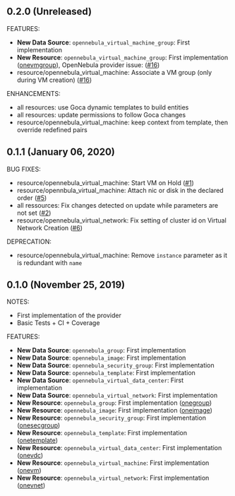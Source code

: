 ## 0.2.0 (Unreleased)

FEATURES:
* **New Data Source**: `opennebula_virtual_machine_group`: First implementation
* **New Resource**: `opennebula_virtual_machine_group`: First implementation ([onevmgroup](http://docs.opennebula.org/5.10/integration/system_interfaces/api.html#onevmgroup)),
OpenNebula provider issue: ([#16](https://github.com/terraform-providers/terraform-provider-opennebula/issues/16))
* resource/opennebula_virtual_machine: Associate a VM group (only during VM creation) ([#16](https://github.com/terraform-providers/terraform-provider-opennebula/issues/16))

ENHANCEMENTS:
* all resources: use Goca dynamic templates to build entities
* all resources: update permissions to follow Goca changes
* resource/opennebula_virtual_machine: keep context from template, then override redefined pairs

## 0.1.1 (January 06, 2020)

BUG FIXES:
* resource/opennebula_virtual_machine: Start VM on Hold ([#1](https://github.com/terraform-providers/terraform-provider-opennebula/issues/1))
* resource/opennbula_virtual_machine: Attach nic or disk in the declared order ([#5](https://github.com/terraform-providers/terraform-provider-opennebula/issues/5))
* all ressources: Fix changes detected on update while parameters are not set ([#2](https://github.com/terraform-providers/terraform-provider-opennebula/issues/2))
* resource/opennebula_virtual_network: Fix setting of cluster id on Virtual Network Creation ([#6](https://github.com/terraform-providers/terraform-provider-opennebula/issues/6))

DEPRECATION:
* resource/opennebula_virtual_machine: Remove `instance` parameter as it is redundant with `name`

## 0.1.0 (November 25, 2019)

NOTES:
* First implementation of the provider
* Basic Tests + CI + Coverage


FEATURES:
* **New Data Source**: `opennebula_group`: First implementation
* **New Data Source**: `opennebula_image`: First implementation
* **New Data Source**: `opennebula_security_group`: First implementation
* **New Data Source**: `opennebula_template`: First implementation
* **New Data Source**: `opennebula_virtual_data_center`: First implementation
* **New Data Source**: `opennebula_virtual_network`: First implementation
* **New Resource**: `opennebula_group`: First implementation ([onegroup](https://docs.opennebula.org/5.8/integration/system_interfaces/api.html#onegroup))
* **New Resource**: `opennebula_image`: First implementation ([oneimage](https://docs.opennebula.org/5.8/integration/system_interfaces/api.html#oneimage))
* **New Resource**: `opennebula_security_group`: First implementation ([onesecgroup](https://docs.opennebula.org/5.8/integration/system_interfaces/api.html#onesecgroup))
* **New Resource**: `opennebula_template`: First implementation ([onetemplate](https://docs.opennebula.org/5.8/integration/system_interfaces/api.html#onetemplate))
* **New Resource**: `opennebula_virtual_data_center`: First implementation ([onevdc](https://docs.opennebula.org/5.8/integration/system_interfaces/api.html#onevdc))
* **New Resource**: `opennebula_virtual_machine`: First implementation ([onevm](https://docs.opennebula.org/5.8/integration/system_interfaces/api.html#onevm))
* **New Resource**: `opennebula_virtual_network`: First implementation ([onevnet](https://docs.opennebula.org/5.8/integration/system_interfaces/api.html#onevnet))
